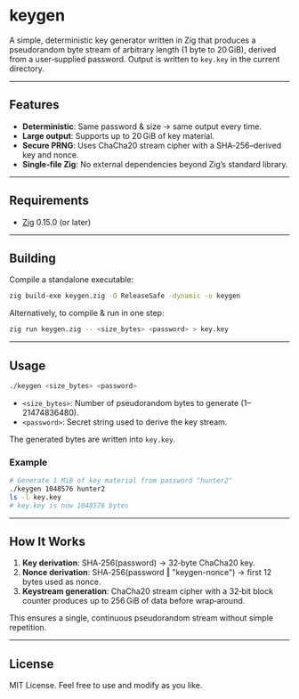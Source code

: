 # keygen

A simple, deterministic key generator written in Zig that produces a pseudorandom byte stream of arbitrary length (1 byte to 20 GiB), derived from a user‑supplied password. Output is written to `key.key` in the current directory.

---

## Features

- **Deterministic**: Same password & size → same output every time.
- **Large output**: Supports up to 20 GiB of key material.
- **Secure PRNG**: Uses ChaCha20 stream cipher with a SHA‑256–derived key and nonce.
- **Single‑file Zig**: No external dependencies beyond Zig’s standard library.

---

## Requirements

- [Zig](https://ziglang.org/) 0.15.0 (or later)

---

## Building

Compile a standalone executable:

```sh
zig build-exe keygen.zig -O ReleaseSafe -dynamic -o keygen
```

Alternatively, to compile & run in one step:

```sh
zig run keygen.zig -- <size_bytes> <password> > key.key
```

---

## Usage

```sh
./keygen <size_bytes> <password>
```

- `<size_bytes>`: Number of pseudorandom bytes to generate (1–21474836480).
- `<password>`: Secret string used to derive the key stream.

The generated bytes are written into `key.key`.

### Example

```sh
# Generate 1 MiB of key material from password "hunter2"
./keygen 1048576 hunter2
ls -l key.key
# key.key is now 1048576 bytes
```

---

## How It Works

1. **Key derivation**: SHA‑256(password) → 32‑byte ChaCha20 key.
2. **Nonce derivation**: SHA‑256(password ‖ "keygen-nonce") → first 12 bytes used as nonce.
3. **Keystream generation**: ChaCha20 stream cipher with a 32‑bit block counter produces up to 256 GiB of data before wrap‑around.

This ensures a single, continuous pseudorandom stream without simple repetition.

---

## License

MIT License. Feel free to use and modify as you like.

